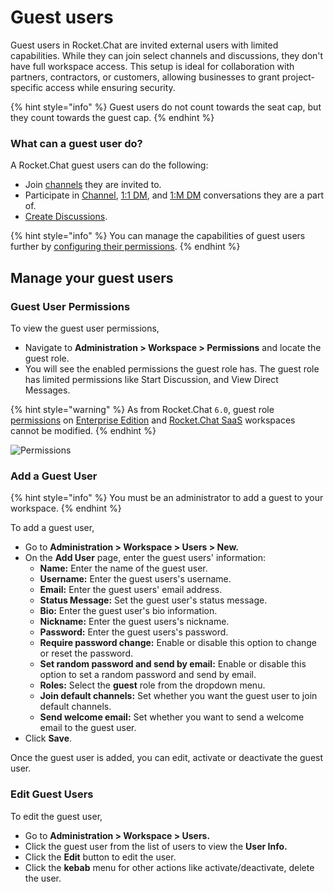# Guest users

Guest users in Rocket.Chat are invited external users with limited capabilities. While they can join select channels and discussions, they don't have full workspace access. This setup is ideal for collaboration with partners, contractors, or customers, allowing businesses to grant project-specific access while ensuring security.

{% hint style="info" %}
Guest users do not count towards the seat cap, but they count towards the guest cap.
{% endhint %}

### What can a guest user do?

A Rocket.Chat guest users can do the following:

* Join [channels](../../user-guides/rooms/channels/) they are invited to.
* Participate in [Channel](../../user-guides/rooms/channels/), [1:1 DM](../../user-guides/rooms/direct-messages/#types-of-direct-messages), and [1:M DM](../../user-guides/rooms/direct-messages/#types-of-direct-messages) conversations they are a part of.
* [Create Discussions](../../user-guides/rooms/discussions/create-a-new-discussion.md).

{% hint style="info" %}
You can manage the capabilities of guest users further by [configuring their permissions](guest-users.md#guest-access-permissions).
{% endhint %}

## Manage your guest users

### **Guest User Permissions**

To view the guest user permissions,

* Navigate to **Administration > Workspace > Permissions** and locate the guest role.&#x20;
* You will see the enabled permissions the guest role has. The guest role has limited permissions like Start Discussion, and View Direct Messages.&#x20;

{% hint style="warning" %}
As from Rocket.Chat `6.0`, guest role [permissions](../permissions/) on [Enterprise Edition](../settings/enterprise.md) and [Rocket.Chat SaaS](../../../#rocket.chat-saas) workspaces cannot be modified.
{% endhint %}

![Permissions](../../../.gitbook/assets/GuestUser\_Permissions.png)

### Add a Guest User

{% hint style="info" %}
You must be an administrator to add a guest to your  workspace.
{% endhint %}

To add a guest user,&#x20;

* Go to **Administration > Workspace > Users > New.**
* On the **Add User** page, enter the guest users' information:
  * **Name:** Enter the name of the guest user.
  * **Username:** Enter the guest users's username.
  * **Email:** Enter the guest users' email address.
  * **Status Message:** Set the guest user's status message.
  * **Bio:** Enter the guest user's bio information.
  * **Nickname:** Enter the guest users's nickname.
  * **Password:** Enter the guest users's password.
  * **Require password change:** Enable or disable this option to change or reset the password.
  * **Set random password and send by email:** Enable or disable this option to set a random password and send by email.
  * **Roles:** Select the **guest** role from the dropdown menu.
  * **Join default channels:** Set whether you want the guest user to join default channels.
  * **Send welcome email:** Set whether you want to send a welcome email to the guest user.
* Click **Save**.

Once the guest user is added, you can edit, activate or deactivate the guest user.

### Edit Guest Users

To edit the guest user,

* Go to **Administration > Workspace > Users.**
* Click the guest user from the list of users to view the **User Info.**
* Click the **Edit** button to edit the user.
* Click the **kebab** menu for other actions like activate/deactivate, delete the user.

